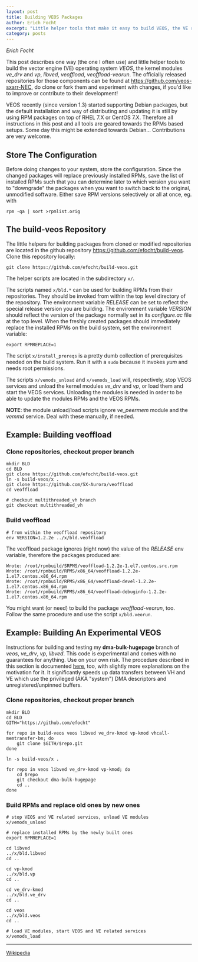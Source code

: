 ```yaml
---
layout: post
title: Building VEOS Packages
author: Erich Focht
excerpt: "Little helper tools that make it easy to build VEOS, the VE related kernel modules, libved, VEO and start tweaking the VE operating system."
category: posts
---
```


*Erich Focht*

This post describes one way (the one I often use) and little helper
tools to build the vector engine (VE) operating system *VEOS*, the
kernel modules *ve_drv* and *vp*, *libved*, *veoffload*,
*veoffload-veorun*. The officially released repositories for those
components can be found at https://github.com/veos-sxarr-NEC, do clone
or fork them and experiment with changes, if you'd like to improve or
contribute to their development!

VEOS recently (since version 1.3) started supporting Debian packages,
but the default installation and way of distributing and updating it
is still by using RPM packages on top of RHEL 7.X or CentOS
7.X. Therefore all instructions in this post and all tools are geared
towards the RPMs based setups. Some day this might be extended towards
Debian... Contributions are very welcome.


## Store The Configuration

Before doing changes to your system, store the configuration. Since
the changed packages will replace previously installed RPMs, save the
list of installed RPMs such that you can determine later to which
version you want to "downgrade" the packages when you want to switch
back to the original, unmodified software. Either save RPM versions
selectively or all at once, eg. with
```
rpm -qa | sort >rpmlist.orig
```


## The **build-veos** Repository

The little helpers for building packages from cloned or modified
repositories are located in the github repository
https://github.com/efocht/build-veos. Clone this repository locally:
```
git clone https://github.com/efocht/build-veos.git
```

The helper scripts are located in the subdirectory `x/`.

The scripts named `x/bld.*` can be used for building RPMs from their
repositories. They should be invoked from within the top level
directory of the repository. The environment variable *RELEASE* can be
set to reflect the special release version you are building. The
environment variable *VERSION* should reflect the version of the
package normally set in its *configure.ac* file at the top level. When
the freshly created packages should immediately replace the installed
RPMs on the build system, set the environment variable:
```
export RPMREPLACE=1
```

The script `x/install_prereqs` is a pretty dumb collection of
prerequisites needed on the build system. Run it with a `sudo` because
it invokes *yum* and needs root permissions.

The scripts `x/vemods_unload` and `x/vemods_load` will, respectively,
stop VEOS services and unload the kernel modules *ve_drv* and *vp*, or
load them and start the VEOS services. Unloading the modules is needed
in order to be able to update the modules RPMs and the VEOS RPMs.

**NOTE**: the module unload/load scripts ignore *ve_peermem* module
and the *vemmd* service. Deal with these manually, if needed.


## Example: Building **veoffload**

### Clone repositories, checkout proper branch

```
mkdir BLD
cd BLD
git clone https://github.com/efocht/build-veos.git
ln -s build-veos/x .
git clone https://github.com/SX-Aurora/veoffload
cd veoffload

# checkout multithreaded_vh branch
git checkout multithreaded_vh
```

### Build veoffload

```
# from within the veoffload repository
env VERSION=1.2.2e ../x/bld.veoffload
```

The veoffload package ignores (right now) the value of the *RELEASE*
env variable, therefore the packages produced are:
```
Wrote: /root/rpmbuild/SRPMS/veoffload-1.2.2e-1.el7.centos.src.rpm
Wrote: /root/rpmbuild/RPMS/x86_64/veoffload-1.2.2e-1.el7.centos.x86_64.rpm
Wrote: /root/rpmbuild/RPMS/x86_64/veoffload-devel-1.2.2e-1.el7.centos.x86_64.rpm
Wrote: /root/rpmbuild/RPMS/x86_64/veoffload-debuginfo-1.2.2e-1.el7.centos.x86_64.rpm
```

You might want (or need) to build the package *veoffload-veorun*,
too. Follow the same procedure and use the script `x/bld.veorun`.



## Example: Building An Experimental VEOS

Instructions for building and testing my **dma-bulk-hugepage** branch
of *veos*, *ve_drv*, *vp*, *libved*. This code is experimental and
comes with no guarantees for anything. Use on your own risk. The
procedure described in this section is documented
[here](https://github.com/efocht/build-veos/blob/master/Bulk_DMA_HugePages.md),
too, with slightly more explanations on the motivation for it. It
significantly speeds up data transfers between VH and VE which use the
privileged (AKA "system") DMA descriptors and unregistered/unpinned
buffers.

### Clone repositories, checkout proper branch

```
mkdir BLD
cd BLD
GITH="https://github.com/efocht"

for repo in build-veos veos libved ve_drv-kmod vp-kmod vhcall-memtransfer-bm; do
    git clone $GITH/$repo.git
done

ln -s build-veos/x .

for repo in veos libved ve_drv-kmod vp-kmod; do
    cd $repo
    git checkout dma-bulk-hugepage
    cd ..
done
```

### Build RPMs and replace old ones by new ones

```
# stop VEOS and VE related services, unload VE modules
x/vemods_unload

# replace installed RPMs by the newly built ones
export RPMREPLACE=1

cd libved
../x/bld.libved
cd ..

cd vp-kmod
../x/bld.vp
cd ..

cd ve_drv-kmod
../x/bld.ve_drv
cd ..

cd veos
../x/bld.veos
cd ..

# load VE modules, start VEOS and VE related services
x/vemods_load
```



---

[Wikipedia](https://en.wikipedia.org/wiki/SX-Aurora_TSUBASA)
